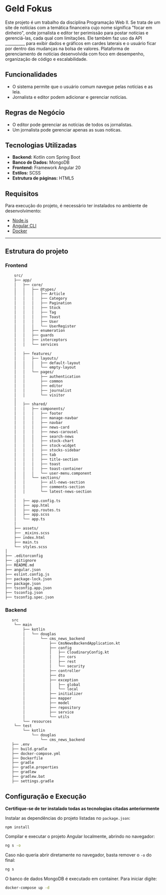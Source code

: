 # Geld Fokus

Este projeto é um trabalho da disciplina Programação Web II. Se trata de um site de notícias com a temática financeira cujo nome significa "focar em dinheiro", onde jornalista e editor ter perimissão para postar  notícias e gerenciá-las, cada qual com limitações. Ele também faz uso da API __________ para exibir dados e gráficos em cardes laterais e o usuário ficar por dentro das mudanças na bolsa de valores.
Plataforma de gerenciamento de notícias desenvolvida com foco em desempenho, organização de código e escalabilidade.

## Funcionalidades
- O sistema permite que o usuário comum navegue pelas notícias e as leia.
- Jornalista e editor podem adicionar e gerenciar notícias.


## Regras de Negócio
- O editor pode gerenciar as notícias de todos os jornalistas.
- Um jornalista pode gerenciar apenas as suas notícas.


## Tecnologias Utilizadas

- **Backend:** Kotlin com Spring Boot  
- **Banco de Dados:** MongoDB 
- **Frontend:** Framework Angular 20  
- **Estilos:** SCSS
- **Estrutura de páginas:** HTML5


## Requisitos

Para execução do projeto, é necessário ter instalados no ambiente de desenvolvimento:

- [Node.js](https://nodejs.org/)  
- [Angular CLI](https://angular.io/cli)
- [Docker](https://www.docker.com/)
---

## Estrutura do projeto
### Frontend
```bash
    src/
    ├── app/
    │   ├── core/
    │   │   ├── @types/
    │   │   │   ├── Article
    │   │   │   ├── Category
    │   │   │   ├── Pagination
    │   │   │   ├── Stock
    │   │   │   ├── Tag
    │   │   │   ├── Toast
    │   │   │   ├── User
    │   │   │   └── UserRegister
    │   │   ├── enumeration
    │   │   ├── guards
    │   │   ├── interceptors
    │   │   └── services
    │
    │   ├── features/
    │   │   ├── layouts/
    │   │   │   ├── default-layout
    │   │   │   └── empty-layout
    │   │   └── pages/
    │   │       ├── authentication
    │   │       ├── common
    │   │       ├── editor
    │   │       ├── journalist
    │   │       └── visitor
    │
    │   ├── shared/
    │   │   ├── components/
    │   │   │   ├── footer
    │   │   │   ├── manage-navbar
    │   │   │   ├── navbar
    │   │   │   ├── news-card
    │   │   │   ├── news-carousel
    │   │   │   ├── search-news
    │   │   │   ├── stock-chart
    │   │   │   ├── stock-widget
    │   │   │   ├── stocks-sidebar
    │   │   │   ├── tab
    │   │   │   ├── title-section
    │   │   │   ├── toast
    │   │   │   ├── toast-container
    │   │   │   └── user-menu.component
    │   │   └── sections/
    │   │       ├── all-news-section
    │   │       ├── comments-section
    │   │       └── latest-news-section
    │
    │   ├── app.config.ts
    │   ├── app.html
    │   ├── app.routes.ts
    │   ├── app.scss
    │   └── app.ts
    │
    ├── assets/
    ├── _mixins.scss
    ├── index.html
    ├── main.ts
    └── styles.scss
│
├── .editorconfig
├── .gitignore
├── README.md
├── angular.json
├── eslint.config.js
├── package-lock.json
├── package.json
├── tsconfig.app.json
├── tsconfig.json
├── tsconfig.spec.json

```

### Backend

```bash
   src
    └── main
        ├── kotlin
        │   └── douglas
        │       └── cms_news_backend
        │           ├── CmsNewsBackendApplication.kt
        │           ├── config
        │           │   ├── CloudinaryConfig.kt
        │           │   ├── cors
        │           │   ├── rest
        │           │   └── security
        │           ├── controller
        │           ├── dto
        │           ├── exception
        │           │   ├── global
        │           │   └── local
        │           ├── initializer
        │           ├── mapper
        │           ├── model
        │           ├── repository
        │           ├── service
        │           └── utils
        └── resources
    └── test
        └── kotlin
            └── douglas
                └── cms_news_backend
   ├── .env
   ├── build.gradle
   ├── docker-compose.yml
   ├── Dockerfile
   ├── gradle
   ├── gradle.properties
   ├── gradlew
   ├── gradlew.bat
   ├── settings.gradle
```

## Configuração e Execução
**Certifique-se de ter instalado todas as tecnologias citadas anteriormente**

Instalar as dependências do projeto listadas no `package.json`:
```bash
npm install
```

Compilar e executar o projeto Angular localmente, abrindo no navegador:
```bash
ng s -o
```

Caso não queria abrir diretamente no navegador, basta remover o `-o` do final:
```bash
ng s
```

O banco de dados MongoDB é executado em container. Para iniciar digite:  
```bash
docker-compose up -d
```






